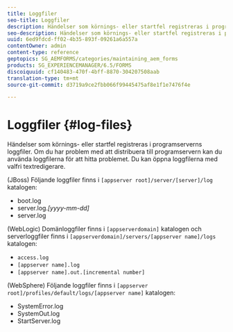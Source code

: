 ```yaml
---
title: Loggfiler
seo-title: Loggfiler
description: Händelser som körnings- eller startfel registreras i programserverns loggfiler, som kan öppnas med valfri textredigerare.
seo-description: Händelser som körnings- eller startfel registreras i programserverns loggfiler, som kan öppnas med valfri textredigerare.
uuid: 6ed9fdcd-ff02-4b35-893f-09261a6a557a
contentOwner: admin
content-type: reference
geptopics: SG_AEMFORMS/categories/maintaining_aem_forms
products: SG_EXPERIENCEMANAGER/6.5/FORMS
discoiquuid: cf140483-470f-4bff-8870-304207508aab
translation-type: tm+mt
source-git-commit: d3719a9ce2fbb066f99445475af8e1f1e7476f4e

---
```



# Loggfiler {#log-files}

Händelser som körnings- eller startfel registreras i programserverns loggfiler. Om du har problem med att distribuera till programservern kan du använda loggfilerna för att hitta problemet. Du kan öppna loggfilerna med valfri textredigerare.

(JBoss) Följande loggfiler finns i `[appserver root]/server/[server]/log` katalogen:

* boot.log
* server.log.*[yyyy-mm-dd]*
* server.log

(WebLogic) Domänloggfiler finns i `[appserverdomain]` katalogen och serverloggfiler finns i `[appserverdomain]/servers/[appserver name]/logs` katalogen:

* `access.log`
* `[appserver name].log`
* `[appserver name].out.[incremental number]`

(WebSphere) Följande loggfiler finns i `[appserver root]/profiles/default/logs/[appserver name]` katalogen:

* SystemError.log
* SystemOut.log
* StartServer.log

